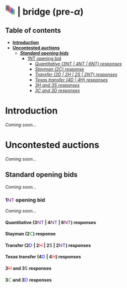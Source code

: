 # ![bridge](https://raw.githubusercontent.com/aornota/bridge/master/src/resources/tpoc-32x32.png) | bridge (pre-_α_)


## Table of contents

* [**Introduction**](#Introduction)
* [**Uncontested auctions**](#Uncontested_auctions)
  * [_**Standard opening bids**_](#Standard_opening_bids)
    * [1NT opening bid](#1NT_opening_bid)
      * [_Quantitative (3NT | 4NT | 6NT) responses_](#Quantitative_(3NT_|_4NT_|_6NT)_responses)
      * [_Stayman (2C) response_](#Stayman_(2C)_response)
      * [_Transfer (2D | 2H | 2S | 2NT) responses_](#Transfer_(2D_|_2H_|_2S_|_2NT)_responses)
      * [_Texas transfer (4D | 4H) responses_](#Texas_transfer_(4D_|_4H)_responses)
      * [_3H and 3S responses_](#3H_and_3S_responses)
      * [_3C and 3D responses_](#3C_and_3D_responses)

# <a name="Introduction"> Introduction

_Coming soon..._







# <a name="Uncontested_auctions"> Uncontested auctions

_Coming soon..._



## <a name="Standard_opening_bids"> Standard opening bids

_Coming soon..._



### <a name="1NT_opening_bid"> 1![NT](https://raw.githubusercontent.com/aornota/bridge/master/src/resources/NT.png) opening bid

_Coming soon..._



#### <a name="Quantitative_(3NT_|_4NT_|_6NT)_responses"> Quantitative (3![NT](https://raw.githubusercontent.com/aornota/bridge/master/src/resources/NT.png) | 4![NT](https://raw.githubusercontent.com/aornota/bridge/master/src/resources/NT.png) | 6![NT](https://raw.githubusercontent.com/aornota/bridge/master/src/resources/NT.png)) responses

#### <a name="Stayman_(2C)_response"> Stayman (2![C](https://raw.githubusercontent.com/aornota/bridge/master/src/resources/C.png)) response

#### <a name="Transfer_(2D_|_2H_|_2S_|_2NT)_responses"> Transfer (2![D](https://raw.githubusercontent.com/aornota/bridge/master/src/resources/D.png) | 2![H](https://raw.githubusercontent.com/aornota/bridge/master/src/resources/H.png) | 2![S](https://raw.githubusercontent.com/aornota/bridge/master/src/resources/S.png) | 2![NT](https://raw.githubusercontent.com/aornota/bridge/master/src/resources/NT.png)) responses

#### <a name="Texas_transfer_(4D_|_4H)_responses"> Texas transfer (4![D](https://raw.githubusercontent.com/aornota/bridge/master/src/resources/D.png) | 4![H](https://raw.githubusercontent.com/aornota/bridge/master/src/resources/H.png)) responses

#### <a name="3H_and_3S_responses"> 3![H](https://raw.githubusercontent.com/aornota/bridge/master/src/resources/H.png) and 3![S](https://raw.githubusercontent.com/aornota/bridge/master/src/resources/S.png) responses

#### <a name="3C_and_3D_responses"> 3![C](https://raw.githubusercontent.com/aornota/bridge/master/src/resources/C.png) and 3![D](https://raw.githubusercontent.com/aornota/bridge/master/src/resources/D.png) responses








